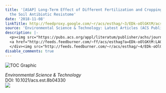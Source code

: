 ```yaml
---
title: '[ASAP] Long-Term Effect of Different Fertilization and Cropping Systems on
  the Soil Antibiotic Resistome'
date: '2018-11-08'
linkTitle: http://feedproxy.google.com/~r/acs/esthag/~3/EDk-oOlGKtM/acs.est.8b04330
source: 'Environmental Science & Technology: Latest Articles (ACS Publications)'
description: |-
  <p><img src="https://pubs.acs.org/appl/literatum/publisher/achs/journals/content/esthag/0/esthag.ahead-of-print/acs.est.8b04330/20181107/images/medium/es-2018-04330t_0006.gif" alt="TOC Graphic"/></p><div><cite>Environmental Science & Technology</cite></div><div>DOI: 10.1021/acs.est.8b04330</div><div class="feedflare">
  <a href="http://feeds.feedburner.com/~ff/acs/esthag?a=EDk-oOlGKtM:LAGLpEBZPBI:yIl2AUoC8zA"><img src="http://feeds.feedburner.com/~ff/acs/esthag?d=yIl2AUoC8zA" border="0"></img></a>
  </div><img src="http://feeds.feedburner.com/~r/acs/esthag/~4/EDk-oOlGKtM" height="1" width="1" ...
disable_comments: true
---
```

<p><img src="https://pubs.acs.org/appl/literatum/publisher/achs/journals/content/esthag/0/esthag.ahead-of-print/acs.est.8b04330/20181107/images/medium/es-2018-04330t_0006.gif" alt="TOC Graphic"/></p><div><cite>Environmental Science & Technology</cite></div><div>DOI: 10.1021/acs.est.8b04330</div><div class="feedflare">
<a href="http://feeds.feedburner.com/~ff/acs/esthag?a=EDk-oOlGKtM:LAGLpEBZPBI:yIl2AUoC8zA"><img src="http://feeds.feedburner.com/~ff/acs/esthag?d=yIl2AUoC8zA" border="0"></img></a>
</div><img src="http://feeds.feedburner.com/~r/acs/esthag/~4/EDk-oOlGKtM" height="1" width="1" ...